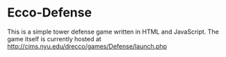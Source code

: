 # Ecco-Defense

This is a simple tower defense game written in HTML and JavaScript. The game itself is currently hosted at
http://cims.nyu.edu/drecco/games/Defense/launch.php
